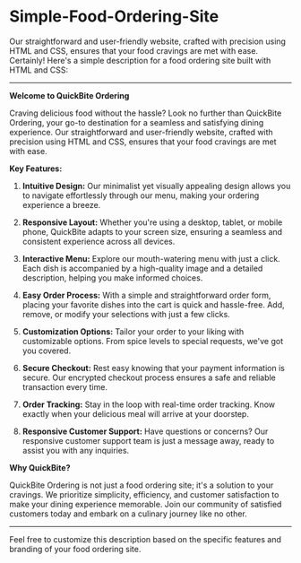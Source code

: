 # Simple-Food-Ordering-Site
Our straightforward and user-friendly website, crafted with precision using HTML and CSS, ensures that your food cravings are met with ease.
Certainly! Here's a simple description for a food ordering site built with HTML and CSS:

---

**Welcome to QuickBite Ordering**

Craving delicious food without the hassle? Look no further than QuickBite Ordering, your go-to destination for a seamless and satisfying dining experience. Our straightforward and user-friendly website, crafted with precision using HTML and CSS, ensures that your food cravings are met with ease.

**Key Features:**

1. **Intuitive Design:** Our minimalist yet visually appealing design allows you to navigate effortlessly through our menu, making your ordering experience a breeze.

2. **Responsive Layout:** Whether you're using a desktop, tablet, or mobile phone, QuickBite adapts to your screen size, ensuring a seamless and consistent experience across all devices.

3. **Interactive Menu:** Explore our mouth-watering menu with just a click. Each dish is accompanied by a high-quality image and a detailed description, helping you make informed choices.

4. **Easy Order Process:** With a simple and straightforward order form, placing your favorite dishes into the cart is quick and hassle-free. Add, remove, or modify your selections with just a few clicks.

5. **Customization Options:** Tailor your order to your liking with customizable options. From spice levels to special requests, we've got you covered.

6. **Secure Checkout:** Rest easy knowing that your payment information is secure. Our encrypted checkout process ensures a safe and reliable transaction every time.

7. **Order Tracking:** Stay in the loop with real-time order tracking. Know exactly when your delicious meal will arrive at your doorstep.

8. **Responsive Customer Support:** Have questions or concerns? Our responsive customer support team is just a message away, ready to assist you with any inquiries.

**Why QuickBite?**

QuickBite Ordering is not just a food ordering site; it's a solution to your cravings. We prioritize simplicity, efficiency, and customer satisfaction to make your dining experience memorable. Join our community of satisfied customers today and embark on a culinary journey like no other.

---

Feel free to customize this description based on the specific features and branding of your food ordering site.

